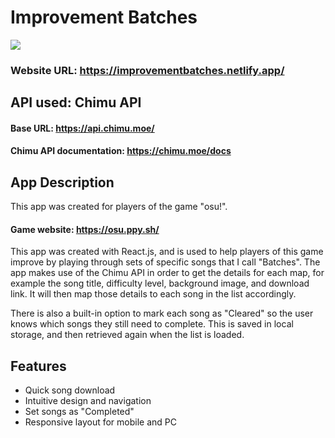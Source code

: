 
# Improvement Batches

![](https://logos-download.com/wp-content/uploads/2016/09/React_logo_wordmark.png)

### Website URL: https://improvementbatches.netlify.app/




## API used: Chimu API

#### Base URL: https://api.chimu.moe/

#### Chimu API documentation: https://chimu.moe/docs


## App Description

This app was created for players of the game "osu!".

#### Game website: https://osu.ppy.sh/


This app was created with React.js, and is used to help players of this game improve by playing through sets of specific songs that I call "Batches". The app makes use of the Chimu API in order to get the details for each map, for example the song title, difficulty level, background image, and download link. It will then map those details to each song in the list accordingly.

There is also a built-in option to mark each song as "Cleared" so the user knows which songs they still need to complete. This is saved in local storage, and then retrieved again when the list is loaded.
## Features

- Quick song download
- Intuitive design and navigation
- Set songs as "Completed"
- Responsive layout for mobile and PC
